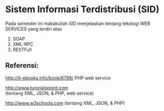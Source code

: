 # Sistem Informasi Terdistribusi (SID)

Pada semester ini makakuliah SID menjelaskan tentang tekologi WEB SERVICES yang terdiri atas

1. SOAP
1. XML-RPC
1. RESTFull 


## Referensi:

http://it-ebooks.info/book/6799/
PHP web service

http://www.turorialspoint.com  
(tentang XML, JSON, & PHP, web service)

http://www.w3schools.com
(tentang XML, JSON, & PHP)
